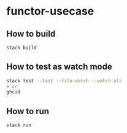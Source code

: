 # functor-usecase

## How to build

```bash
stack build
```

## How to test as watch mode

```bash
stack test --fast --file-watch --watch-all
# or
ghcid
```

## How to run

```bash
stack run
```
